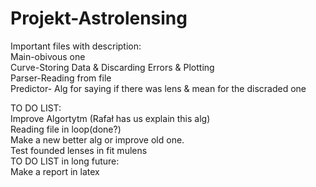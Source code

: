 # Projekt-Astrolensing
Important files with description:<br/>
Main-obivous one<br/> 
Curve-Storing Data & Discarding Errors & Plotting<br/> 
Parser-Reading from file<br/> 
Predictor- Alg for saying if there was lens & mean for the discraded one<br/>

TO DO LIST:<br/> 
Improve Algortytm (Rafał has us explain this alg)<br/> 
Reading file in loop(done?)<br/> 
Make a new better alg or improve old one.<br/>
Test founded lenses in fit mulens </br> 
TO DO LIST in long future:<br/> 
Make a report in latex<br/>
